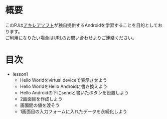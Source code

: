 # 概要
このPJは[アキレアソフト](https://achilleasoft.com)が独自提供するAndroidを学習することを目的としております。  
ご利用になりたい場合はURLのお問い合わせよりご連絡ください。

# 目次
- lesson1
  - Hello Worldをvirtual deviceで表示させよう
  - Hello WorldをHello Androidに書き換えよう
  - Hello Androidの下にsendと書いたボタンを設置しよう
  - 2画面目を作成しよう
  - 画面間の値を渡そう
  - 1画面目の入力フォームに入れたデータを永続化しよう
